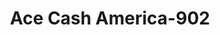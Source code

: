 ---
f_zip-code: 78382
f_state-code: TX
title: Ace Cash America-902
f_phone: 361-727-9569
f_city-only: Rockport
f_address: 2009 Highway 35 N Rockport
f_location-unique-id: '902'
slug: ace-cash-america-902
updated-on: '2024-05-30T13:46:58.046Z'
created-on: '2024-05-30T13:36:59.803Z'
published-on: '2024-05-30T13:54:32.469Z'
f_city-state: cms/city/rockport-tx.md
f_company: cms/company/ace-cash-america.md
f_state: cms/state/texas.md
layout: '[payday-loan].html'
tags: payday-loan
---